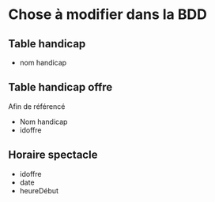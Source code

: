 # Chose à modifier dans la BDD

## Table handicap

- nom handicap

## Table handicap offre
Afin de référencé

- Nom handicap
- idoffre

## Horaire spectacle

- idoffre
- date
- heureDébut